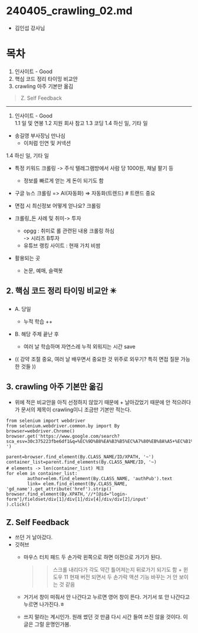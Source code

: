 # 240405_crawling_02.md
- 김인섭 강사님
  
# 목차 
1. 인사이트 - Good  
2. 핵심 코드 정리 타이밍 비교안
3. crawling 아주 기본만 옮김

> Z. Self Feedback    

-----  
  

1. 인사이트 - Good  
1.1 일 및 연봉
1.2 지원 회사 참고
1.3 코딩
1.4 하신 일, 기타 일

- 송길영 부사장님 만나심
  + 이처럼 인연 및 커넥션

1.4 하신 일, 기타 일    
- 특정 키워드 크롤링 -> 주식 텔레그램방에서 사람 당 1000원, 채널 팔기 등
  + 정보를 빠르게 얻는 게 돈이 되기도 함
- 구글 뉴스 크롤링 => AI(자동화) => 자동화(트렌드) # 트랜드 중요

- 면접 시 최신정보 어떻게 얻나요? 크롤링  

- 크롤링_돈 사례 및 취미-> 투자
  + opgg : 취미로 롤 관련된 내용 크롤링 하심    
    -> 시리즈 B투자
  + 유튜브 랭킹 사이트 : 현재 가치 비쌈
  
- 활용되는 곳
  + 논문, 예매, 슬랙봇 

## 2. 핵심 코드 정리 타이밍 비교안 ✴️
- A. 당일
  + 누적 학습 ++
- B. 해당 주제 끝난 후
  + 여러 날 학습하며 자연스레 누적 외워지는 시간 save 

- (( 강약 조절 중요, 여러 날 배우면서 중요한 것 위주로 외우기? 특히 면접 질문 가능한 것들 ))

## 3. crawling 아주 기본만 옮김
- 위에 적은 비교안을 아직 선정하지 않았기 때문에 + 날아갔었기 때문에 안 적으려다가 문서의 제목이 crawling이니 조금만 기본만 적는다.

```  
from selenium import webdriver
from selenium.webdriver.common.by import By
browser=webdriver.Chrome() 
browser.get('https://www.google.com/search?sca_esv=30c375223fbe6df1&q=%EC%9D%B8%EA%B3%B5%EC%A7%80%EB%8A%A5+%EC%B1%97%EB%B4%87&tbm=nws&source=lnms&prmd=invsbmz&sa=X&ved=2ahUKEwiHpOnO9amFAxXEma8BHcfuCRwQ0pQJegQIDhAB&biw=667&bih=650&dpr=1.25'
')

parent=browser.find_element(By.CLASS_NAME/ID/XPATH, '~')
container_list=parent.find_elements(By.CLASS_NAME/ID, '~)
# elements -> len(container_list) 체크
for elem in container_list:
        author=elem.find_element(By.CLASS_NAME, 'authPub').text
        link= elem.find_element(By.CLASS_NAME, 'gd_name').get_attribute('href').strip()
browser.find_element(By.XPATH,'//*[@id="login-form"]/fieldset/div[1]/div[1]/div[4]/div/div[2]/input'
).click()
```


## Z. Self Feedback
- 쓰던 거 날아갔다.
- 깃허브 
  + 마우스 터치 패드 두 손가락 왼쪽으로 하면 이전으로 가기가 된다.
    >> 스크롤 내리다가 각도 약간 틀어져는지 뒤로가기 되기도 함 + 윈도우 11 현재 버전 되면서 두 손가락 액션 기능 바꾸는 거 안 보이는 것 같음
  + 거기서 창이 떠줘서 안 나간다고 누르면 영어 창이 뜬다. 거기서 또 안 나간다고 누르면 나가진다.ㅎ
      
  + 쓰지 말라는 계시인가. 원래 썼던 것 만큼 다시 시간 들여 쓰진 않을 것이다. 이 글은 그럴 운명인가봄.
